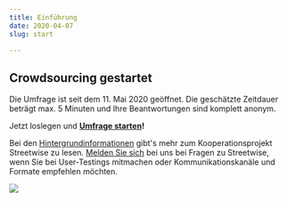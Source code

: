 ```yaml
---
title: Einführung
date: 2020-04-07
slug: start

---
```

## Crowdsourcing gestartet

Die Umfrage ist seit dem 11. Mai 2020 geöffnet. Die geschätzte Zeitdauer beträgt max. 5 Minuten und Ihre Beantwortungen sind komplett anonym.

Jetzt loslegen und [**Umfrage starten**](https://streetwise-app.ch/)**!**

Bei den [Hintergrundinformationen](about) gibt's mehr zum Kooperationsprojekt Streetwise zu lesen. [Melden Sie sich](/contact) bei uns bei Fragen zu Streetwise, wenn Sie bei User-Testings mitmachen oder Kommunikationskanäle und Formate empfehlen möchten.

![](/media/streetwise-ytcount-3-16x9-900px.jpg)